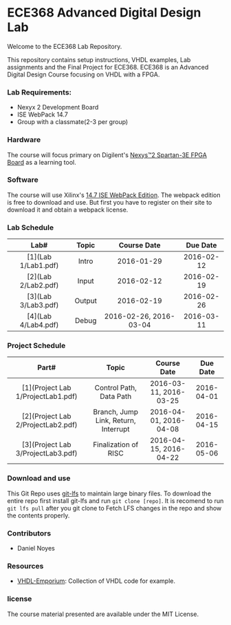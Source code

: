 ECE368 Advanced Digital Design Lab
================
Welcome to the ECE368 Lab Repository.

This repository contains setup instructions, VHDL examples, Lab assignments and the Final Project for ECE368. ECE368 is an Advanced Digital Design Course focusing on VHDL with a FPGA.

### Lab Requirements:
* Nexyx 2 Development Board
* ISE WebPack 14.7
* Group with a classmate(2-3 per group)

### Hardware

The course will focus primary on Digilent's [Nexys™2 Spartan-3E FPGA Board](http://www.digilentinc.com/Products/Detail.cfm?Prod=NEXYS2) as a learning tool.

### Software

The course will use Xilinx's [14.7 ISE WebPack Edition](http://www.xilinx.com/support/download/index.html/content/xilinx/en/downloadNav/design-tools.html). The webpack edition is free to download and use. But first you have to register on their site to download it and obtain a webpack license.

### Lab Schedule
| Lab# | Topic | Course Date | Due Date |
|:----:|:-----:|:-----------:|:--------:|
|[1](Lab 1/Lab1.pdf) | Intro  | 2016-01-29 | 2016-02-12 |
|[2](Lab 2/Lab2.pdf) | Input  | 2016-02-12 | 2016-02-19 |
|[3](Lab 3/Lab3.pdf) | Output | 2016-02-19 | 2016-02-26 |
|[4](Lab 4/Lab4.pdf) | Debug  | 2016-02-26, 2016-03-04 | 2016-03-11 |

### Project Schedule
| Part# | Topic | Course Date | Due Date |
|:----:|:-----:|:-----------:|:--------:|
|[1](Project Lab 1/ProjectLab1.pdf) | Control Path, Data Path  | 2016-03-11, 2016-03-25 | 2016-04-01 |
|[2](Project Lab 2/ProjectLab2.pdf) | Branch, Jump Link, Return, Interrupt  | 2016-04-01, 2016-04-08 | 2016-04-15 |
|[3](Project Lab 3/ProjectLab3.pdf) | Finalization of RISC | 2016-04-15, 2016-04-22 | 2016-05-06 |

### Download and use

This Git Repo uses [git-lfs](https://git-lfs.github.com/) to maintain large binary files. To download the entire repo first install git-lfs and run `git clone [repo]`. It is recomend to run `git lfs pull` after you git clone to Fetch LFS changes in the repo and show the contents properly.

### Contributors
 * Daniel Noyes

### Resources
 * [VHDL-Emporium](https://github.com/Reiuiji/VHDL-Emporium): Collection of VHDL code for example.

### license

The course material presented are available under the MIT License.
